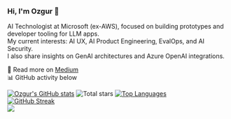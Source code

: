 ### Hi, I'm Ozgur 👋  

AI Technologist at Microsoft (ex-AWS), focused on building prototypes and developer tooling for LLM apps.  
My current interests: AI UX, AI Product Engineering, EvalOps, and AI Security.  
I also share insights on GenAI architectures and Azure OpenAI integrations.

📝 Read more on [Medium](https://cloudatlas.me)  
📊 GitHub activity below  

[![Ozgur's GitHub stats](https://github-readme-stats.vercel.app/api?username=ozgurgulerx&show_icons=true&theme=merko)](https://github.com/ozgurgulerx/github-readme-stats)
![Total stars](https://github-readme-stats.vercel.app/api?username=ozgurgulerx&show_icons=true&count_private=true&hide=issues,contribs&custom_title=⭐%20Total%20stars)
[![Top Languages](https://github-readme-stats.vercel.app/api/top-langs/?username=ozgurgulerx&layout=compact)](https://github.com/ozgurgulerx/github-readme-stats)  
[![GitHub Streak](https://streak-stats.demolab.com/?user=ozgurgulerx&theme=merko)](https://git.io/streak-stats)  
![](https://komarev.com/ghpvc/?username=ozgurgulerx&label=PROFILE+VIEWS)
